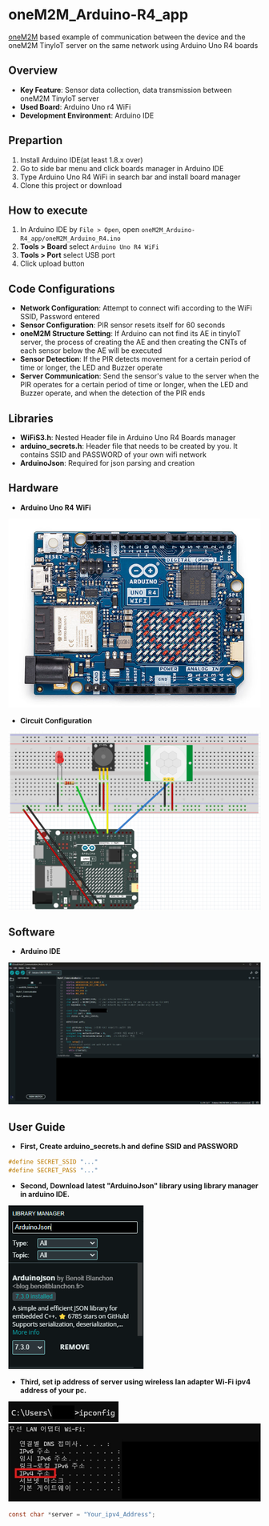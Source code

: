 # oneM2M_Arduino-R4_app

[oneM2M](https://www.onem2m.org/) based example of communication between the device and the oneM2M TinyIoT server on the same network using Arduino Uno R4 boards

## Overview

- **Key Feature**: Sensor data collection, data transmission between oneM2M TinyIoT server 
- **Used Board**: Arduino Uno r4 WiFi
- **Development Environment**: Arduino IDE

## Prepartion

1. Install Arduino IDE(at least 1.8.x over)
2. Go to side bar menu and click boards manager in Arduino IDE
3. Type Arduino Uno R4 WiFi in search bar and install board manager
4. Clone this project or download

## How to execute

1. In Arduino IDE by `File > Open`, open `oneM2M_Arduino-R4_app/oneM2M_Arduino_R4.ino` 
2. **Tools > Board** select `Arduino Uno R4 WiFi`  
3. **Tools > Port** select USB port  
4. Click upload button

## Code Configurations
- **Network Configuration**: Attempt to connect wifi according to the WiFi SSID, Password entered
- **Sensor Configuration**: PIR sensor resets itself for 60 seconds
- **oneM2M Structure Setting**: If Arduino can not find its AE in tinyIoT server, the process of creating the AE and then creating the CNTs of each sensor below the AE will be executed
- **Sensor Detection**: If the PIR detects movement for a certain period of time or longer, the LED and Buzzer operate
- **Server Communication**: Send the sensor's value to the server when the PIR operates for a certain period of time or longer, when the LED and Buzzer operate, and when the detection of the PIR ends

## Libraries

- **WiFiS3.h**: Nested Header file in Arduino Uno R4 Boards manager  
- **arduino_secrets.h**: Header file that needs to be created by you. It contains SSID and PASSWORD of your own wifi network
- **ArduinoJson**: Required for json parsing and creation

## Hardware
- **Arduino Uno R4 WiFi**
<img src="./img/ArduinoUnoR4.jpg">

- **Circuit Configuration**
<img src="./img/CircuitConfig.png">

## Software
- **Arduino IDE**
<img src="./img/ArduinoIDE.jpg">

## User Guide
- **First, Create arduino_secrets.h and define SSID and PASSWORD**

```c
#define SECRET_SSID "..."
#define SECRET_PASS "..."
```
- **Second, Download latest "ArduinoJson" library using library manager in arduino IDE.**

<img src="./img/updatelibrary.png">

- **Third, set ip address of server using wireless lan adapter Wi-Fi ipv4 address of your pc.**

<img src="./img/Show_Ip.jpg">

<img src="./img/WiFi_Address.jpg">

```c
const char *server = "Your_ipv4_Address";
```